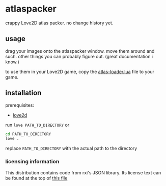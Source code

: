# atlaspacker
crappy Love2D atlas packer. no change history yet.

## usage
drag your images onto the atlaspacker window. move them around and such. other things you can probably figure out. (great documentation i know.)

to use them in your Love2D game, copy the [atlas-loader.lua](/atlas-loader.lua) file to your game.

## installation
prerequisites:
- [love2d](https://love2d.org/)

run `love PATH_TO_DIRECTORY` or
```bash
cd PATH_TO_DIRECTORY
love .
```
replace `PATH_TO_DIRECTORY` with the actual path to the directory

### licensing information
This distribution contains code from rxi's JSON library. Its license text can be found
at the top of [this file](/src/json.lua)